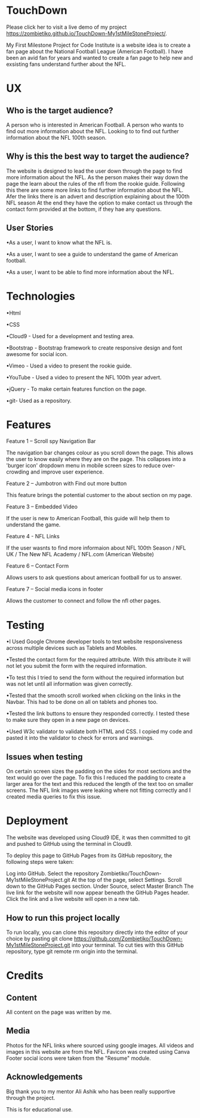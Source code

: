 <h1>TouchDown</H1>

Please click her to visit a live demo of my project https://zombietiko.github.io/TouchDown-My1stMileStoneProject/.

My First Milestone Project for Code Institute is a website idea is to create a fan page about the National Football League (American Football).
I have been an avid fan for years and wanted to create a fan page to help new and exsisting fans understand further about the NFL.

<H1>UX</H1>

<h2>Who is the target audience?</h2>

A person who is interested in American Football.
A person who wants to find out more information about the NFL.
Looking to to find out further information about the NFL 100th season.


<h2>Why is this the best way to target the audience?</h2>

The website is designed to lead the user down through the page to find more information about the NFL. 
As the person makes their way down the page the learn about the rules of the nfl from the rookie guide.
Following this there are some more links to find further information about the NFL.
Afer the links there is an advert and description explaining about the 100th NFL season 
At the end they have the option to make contact us through the contact form provided at the bottom, if they hae any questions.

<h2>User Stories</h2>

<p>•As a user, I want to know what the NFL is.</P>
<p>•As a user, I want to see a guide to understand the game of American football.</p>
<p>•As a user, I want to be able to find more information about the NFL.</p>



<h1>Technologies</h1>

<p>•Html</p>
<p>•CSS</P>
<p>•Cloud9 - Used for a development and testing area.</P>
<p>•Bootstrap - Bootstrap framework to create responsive design and font awesome for social icon.</P>
<p>•Vimeo - Used a video to present the rookie guide.</P>
<p>•YouTube - Used a video to present the NFL 100th  year advert.</P>
<p>•jQuery - To make certain features function on the page.</P>
<p>•git- Used as a repository.</P>


<h1> Features </h1>

<p>Feature 1 – Scroll spy Navigation Bar</p>
<p>The navigation bar changes colour as you scroll down the page. This allows the user to know easily where they are on the page. 
This collapses into a 'burger icon' dropdown menu in mobile screen sizes to reduce over-crowding and improve user experience.</p>

<p>Feature 2 – Jumbotron with Find out more button</p>
This feature brings the potential customer to the about section on my page.</p>

<p>Feature 3 – Embedded Video</p>
If the user is new to American Football, this guide will help them to understand the game.</p>

<p>Feature 4  - NFL Links</p>
If the user wasnts to find more informaion about NFL 100th Season / NFL UK / The New NFL Academy / NFL.com (American Website)</p>

<p>Feature 6 – Contact Form</p>
Allows users to ask questions about american football for us to answer.</p>

<p>Feature 7 – Social media icons in footer</p>
Allows the customer to connect and follow the nfl other pages.</p>


<h1> Testing </h1>

<p>•I Used Google Chrome developer tools to test website responsiveness across multiple devices such as Tablets and Mobiles.</P>
<p>•Tested the contact form for the required attribute. With this attribute it will not let you submit the form with the required information.</P> 
<p>•To test this I tried to send the form without the required information but was not let until all information was given correctly.</P>
<p>•Tested that the smooth scroll worked when clicking on the links in the Navbar. This had to be done on all on tablets and phones too.</P>
<p>•Tested the link buttons to ensure they responded correctly. I tested these to make sure they open in a new page on devices.</P>
<p>•Used W3c validator to validate both HTML and CSS. I copied my code and pasted it into the validator to check for errors and warnings.</P>



<h2>Issues when testing</h2>

On certain screen sizes the padding on the sides for most sections and the text would go over the page.
To fix this I reduced the padding to create a larger area for the text and this reduced the length of the text too on smaller screens.
The NFL link images were leaking where not fitting  correctly and  I created media queries to fix this issue.

<h1> Deployment </h1>

The website was developed using Cloud9 IDE, it was then committed to git and pushed to GitHub using the terminal in Cloud9.

To deploy this page to GitHub Pages from its GitHub repository, the following steps were taken:

Log into GitHub.
Select the repository Zombietiko/TouchDown-My1stMileStoneProject.git
At the top of the page, select Settings.
Scroll down to the GitHub Pages section.
Under Source, select Master Branch
The live link for the website will now appear beneath the GitHub Pages header.
Click the link and a live website will open in a new tab.

<h2>How to run this project locally </h2>

To run locally, you can clone this repository directly into the editor of your choice by pasting git clone 
https://github.com/Zombietiko/TouchDown-My1stMileStoneProject.git into your terminal. 
To cut ties with this GitHub repository, type git remote rm origin into the terminal.

<h1> Credits </h1>

<h2>Content</h2>

All content on the page was written by me.

<h2>Media</h2>

Photos for the NFL links where sourced using google images. All videos and images in this website are from the NFL. 
Favicon was created using Canva Footer social icons were taken from the "Resume" module.

<h2> Acknowledgements </h2>

Big thank you to my mentor Ali Ashik who has been really supportive through the project.

This is for educational use.
